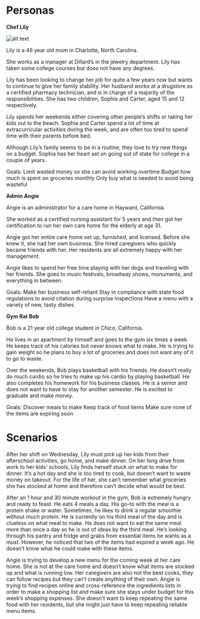 # Personas


**Chef Lily**

![alt text](/personas/AdobeStock_222106228.jpeg)

Lily is a 46 year old mom in Charlotte, North Carolina. 

She works as a manager at Dillard’s in the jewelry department. Lily has taken some college courses but does not have any degrees.

Lily has been looking to change her job for quite a few years now but wants to continue to give her family stability. Her husband works at a drugstore as a certified pharmacy technician, and is in charge of a majority of the responsibilities. She has two children, Sophia and Carter, aged 15 and 12 respectively.

Lily spends her weekends either covering other people’s shifts or taking her kids out to the beach. Sophia and Carter spend a lot of time at extracurricular activities during the week, and are often too tired to spend time with their parents before bed. 

Although Lily’s family seems to be in a routine, they love to try new things on a budget. Sophia has her heart set on going out of state for college in a couple of years.

Goals:
Limit wasted money so she can avoid working overtime
Budget how much is spent on groceries monthly
Only buy what is needed to avoid being wasteful


**Admin Angie**

Angie is an administrator for a care home in Hayward, California.

She worked as a certified nursing assistant for 5 years and then got her certification to run her own care home for the elderly at age 31. 

Angie got her entire care home set up, furnished, and licensed. Before she knew it, she had her own business. She hired caregivers who quickly became friends with her. Her residents are all extremely happy with her management.

Angie likes to spend her free time playing with her dogs and traveling with her friends. She goes to music festivals, broadway shows, monuments, and everything in between.

Goals:
Make her business self-reliant
Stay in compliance with state food regulations to avoid citation during surprise inspections
Have a menu with a variety of new, tasty dishes



**Gym Rat Bob**

Bob is a 21 year old college student in Chico, California. 


He lives in an apartment by himself and goes to the gym six times a week. He keeps track of his calories but never knows what to make. He is trying to gain weight so he plans to buy a lot of groceries and does not want any of it to go to waste. 

Over the weekends, Bob plays basketball with his friends. He doesn’t really do much cardio so he tries to make up his cardio by playing basketball. He also completes his homework for his business classes. He is a senior and does not want to have to stay for another semester. He is excited to graduate and make money. 

Goals:
Discover meals to make
Keep track of food items
Make sure none of the items are expiring soon






# Scenarios

After her shift on Wednesday, Lily must pick up her kids from their afterschool activities, go home, and make dinner. On her long drive from work to her kids' schools, Lily finds herself stuck on what to make for dinner. It’s a hot day and she is too tired to cook, but doesn’t want to waste money on takeout. For the life of her, she can’t remember what groceries she has stocked at home and therefore can’t decide what would be best.


After an 1 hour and 30 minute workout in the gym, Bob is extremely hungry and ready to feast. He eats 4 meals a day. His go-to with the meal is a protein shake or water. Sometimes, he likes to drink a regular smoothie without much protein. He is currently on his third meal of the day and is clueless on what meal to make. He does not want to eat the same meal more than once a day so he is out of ideas by the third meal. He’s looking through his pantry and fridge and grabs from essential items he wants as a must. However, he noticed that two of the items had expired a week ago. He doesn’t know what he could make with these items. 


Angie is trying to develop a new menu for the coming week at her care home. She is not at the care home and doesn’t know what items are stocked up and what is running low. Her caregivers are also not the best cooks, they can follow recipes but they can’t create anything of their own. Angie is trying to find recipes online and cross-reference the ingredients lists in order to make a shopping list and make sure she stays under budget for this week’s shopping expenses. She doesn’t want to keep repeating the same food with her residents, but she might just have to keep repeating reliable menu items.

